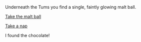Underneath the Tums you find a single, faintly glowing malt ball.

[Take the malt ball](../take-malt/take-malt.md)

[Take a nap](../take-a-nap/take-a-nap.md)

I found the chocolate!